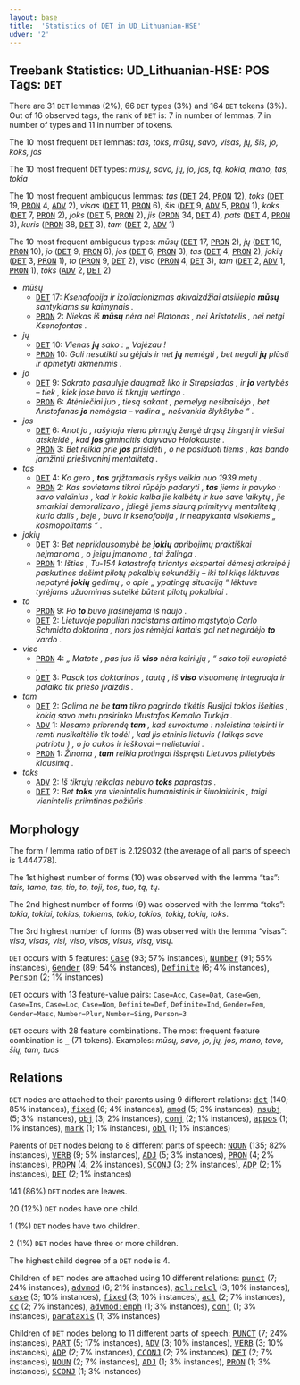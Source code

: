 ```yaml
---
layout: base
title:  'Statistics of DET in UD_Lithuanian-HSE'
udver: '2'
---
```


## Treebank Statistics: UD_Lithuanian-HSE: POS Tags: `DET`

There are 31 `DET` lemmas (2%), 66 `DET` types (3%) and 164 `DET` tokens (3%).
Out of 16 observed tags, the rank of `DET` is: 7 in number of lemmas, 7 in number of types and 11 in number of tokens.

The 10 most frequent `DET` lemmas: <em>tas, toks, mūsų, savo, visas, jų, šis, jo, koks, jos</em>

The 10 most frequent `DET` types:  <em>mūsų, savo, jų, jo, jos, tą, kokia, mano, tas, tokia</em>

The 10 most frequent ambiguous lemmas: <em>tas</em> (<tt><a href="lt_hse-pos-DET.html">DET</a></tt> 24, <tt><a href="lt_hse-pos-PRON.html">PRON</a></tt> 12), <em>toks</em> (<tt><a href="lt_hse-pos-DET.html">DET</a></tt> 19, <tt><a href="lt_hse-pos-PRON.html">PRON</a></tt> 4, <tt><a href="lt_hse-pos-ADV.html">ADV</a></tt> 2), <em>visas</em> (<tt><a href="lt_hse-pos-DET.html">DET</a></tt> 11, <tt><a href="lt_hse-pos-PRON.html">PRON</a></tt> 6), <em>šis</em> (<tt><a href="lt_hse-pos-DET.html">DET</a></tt> 9, <tt><a href="lt_hse-pos-ADV.html">ADV</a></tt> 5, <tt><a href="lt_hse-pos-PRON.html">PRON</a></tt> 1), <em>koks</em> (<tt><a href="lt_hse-pos-DET.html">DET</a></tt> 7, <tt><a href="lt_hse-pos-PRON.html">PRON</a></tt> 2), <em>joks</em> (<tt><a href="lt_hse-pos-DET.html">DET</a></tt> 5, <tt><a href="lt_hse-pos-PRON.html">PRON</a></tt> 2), <em>jis</em> (<tt><a href="lt_hse-pos-PRON.html">PRON</a></tt> 34, <tt><a href="lt_hse-pos-DET.html">DET</a></tt> 4), <em>pats</em> (<tt><a href="lt_hse-pos-DET.html">DET</a></tt> 4, <tt><a href="lt_hse-pos-PRON.html">PRON</a></tt> 3), <em>kuris</em> (<tt><a href="lt_hse-pos-PRON.html">PRON</a></tt> 38, <tt><a href="lt_hse-pos-DET.html">DET</a></tt> 3), <em>tam</em> (<tt><a href="lt_hse-pos-DET.html">DET</a></tt> 2, <tt><a href="lt_hse-pos-ADV.html">ADV</a></tt> 1)

The 10 most frequent ambiguous types:  <em>mūsų</em> (<tt><a href="lt_hse-pos-DET.html">DET</a></tt> 17, <tt><a href="lt_hse-pos-PRON.html">PRON</a></tt> 2), <em>jų</em> (<tt><a href="lt_hse-pos-DET.html">DET</a></tt> 10, <tt><a href="lt_hse-pos-PRON.html">PRON</a></tt> 10), <em>jo</em> (<tt><a href="lt_hse-pos-DET.html">DET</a></tt> 9, <tt><a href="lt_hse-pos-PRON.html">PRON</a></tt> 6), <em>jos</em> (<tt><a href="lt_hse-pos-DET.html">DET</a></tt> 6, <tt><a href="lt_hse-pos-PRON.html">PRON</a></tt> 3), <em>tas</em> (<tt><a href="lt_hse-pos-DET.html">DET</a></tt> 4, <tt><a href="lt_hse-pos-PRON.html">PRON</a></tt> 2), <em>jokių</em> (<tt><a href="lt_hse-pos-DET.html">DET</a></tt> 3, <tt><a href="lt_hse-pos-PRON.html">PRON</a></tt> 1), <em>to</em> (<tt><a href="lt_hse-pos-PRON.html">PRON</a></tt> 9, <tt><a href="lt_hse-pos-DET.html">DET</a></tt> 2), <em>viso</em> (<tt><a href="lt_hse-pos-PRON.html">PRON</a></tt> 4, <tt><a href="lt_hse-pos-DET.html">DET</a></tt> 3), <em>tam</em> (<tt><a href="lt_hse-pos-DET.html">DET</a></tt> 2, <tt><a href="lt_hse-pos-ADV.html">ADV</a></tt> 1, <tt><a href="lt_hse-pos-PRON.html">PRON</a></tt> 1), <em>toks</em> (<tt><a href="lt_hse-pos-ADV.html">ADV</a></tt> 2, <tt><a href="lt_hse-pos-DET.html">DET</a></tt> 2)


* <em>mūsų</em>
  * <tt><a href="lt_hse-pos-DET.html">DET</a></tt> 17: <em>Ksenofobija ir izoliacionizmas akivaizdžiai atsiliepia <b>mūsų</b> santykiams su kaimynais .</em>
  * <tt><a href="lt_hse-pos-PRON.html">PRON</a></tt> 2: <em>Niekas iš <b>mūsų</b> nėra nei Platonas , nei Aristotelis , nei netgi Ksenofontas .</em>
* <em>jų</em>
  * <tt><a href="lt_hse-pos-DET.html">DET</a></tt> 10: <em>Vienas <b>jų</b> sako : „ Vajėzau !</em>
  * <tt><a href="lt_hse-pos-PRON.html">PRON</a></tt> 10: <em>Gali nesutikti su gėjais ir net <b>jų</b> nemėgti , bet negali <b>jų</b> plūsti ir apmėtyti akmenimis .</em>
* <em>jo</em>
  * <tt><a href="lt_hse-pos-DET.html">DET</a></tt> 9: <em>Sokrato pasaulyje daugmaž liko ir Strepsiadas , ir <b>jo</b> vertybės – tiek , kiek jose buvo iš tikrųjų vertingo .</em>
  * <tt><a href="lt_hse-pos-PRON.html">PRON</a></tt> 6: <em>Atėniečiai juo , tiesą sakant , pernelyg nesibaisėjo , bet Aristofanas <b>jo</b> nemėgsta – vadina „ nešvankia šlykštybe “ .</em>
* <em>jos</em>
  * <tt><a href="lt_hse-pos-DET.html">DET</a></tt> 6: <em>Anot jo , rašytoja viena pirmųjų žengė drąsų žingsnį ir viešai atskleidė , kad <b>jos</b> giminaitis dalyvavo Holokauste .</em>
  * <tt><a href="lt_hse-pos-PRON.html">PRON</a></tt> 3: <em>Bet reikia prie <b>jos</b> prisidėti , o ne pasiduoti tiems , kas bando įamžinti prieštvaninį mentalitetą .</em>
* <em>tas</em>
  * <tt><a href="lt_hse-pos-DET.html">DET</a></tt> 4: <em>Ko gero , <b>tas</b> grįžtamasis ryšys veikia nuo 1939 metų .</em>
  * <tt><a href="lt_hse-pos-PRON.html">PRON</a></tt> 2: <em>Kas sovietams tikrai rūpėjo padaryti , <b>tas</b> jiems ir pavyko : savo valdinius , kad ir kokia kalba jie kalbėtų ir kuo save laikytų , jie smarkiai demoralizavo , įdiegė jiems siaurą primityvų mentalitetą , kurio dalis , beje , buvo ir ksenofobija , ir neapykanta visokiems „ kosmopolitams “ .</em>
* <em>jokių</em>
  * <tt><a href="lt_hse-pos-DET.html">DET</a></tt> 3: <em>Bet nepriklausomybė be <b>jokių</b> apribojimų praktiškai neįmanoma , o jeigu įmanoma , tai žalinga .</em>
  * <tt><a href="lt_hse-pos-PRON.html">PRON</a></tt> 1: <em>Išties , Tu-154 katastrofą tiriantys ekspertai dėmesį atkreipė į paskutines dešimt pilotų pokalbių sekundžių – iki tol kilęs lėktuvas nepatyrė <b>jokių</b> gedimų , o apie „ ypatingą situaciją “ lėktuve tyrėjams užuominas suteikė būtent pilotų pokalbiai .</em>
* <em>to</em>
  * <tt><a href="lt_hse-pos-PRON.html">PRON</a></tt> 9: <em>Po <b>to</b> buvo įrašinėjama iš naujo .</em>
  * <tt><a href="lt_hse-pos-DET.html">DET</a></tt> 2: <em>Lietuvoje populiari nacistams artimo mąstytojo Carlo Schmidto doktorina , nors jos rėmėjai kartais gal net negirdėjo <b>to</b> vardo .</em>
* <em>viso</em>
  * <tt><a href="lt_hse-pos-PRON.html">PRON</a></tt> 4: <em>„ Matote , pas jus iš <b>viso</b> nėra kairiųjų , “ sako toji europietė .</em>
  * <tt><a href="lt_hse-pos-DET.html">DET</a></tt> 3: <em>Pasak tos doktorinos , tautą , iš <b>viso</b> visuomenę integruoja ir palaiko tik priešo įvaizdis .</em>
* <em>tam</em>
  * <tt><a href="lt_hse-pos-DET.html">DET</a></tt> 2: <em>Galima ne be <b>tam</b> tikro pagrindo tikėtis Rusijai tokios išeities , kokią savo metu pasirinko Mustafos Kemalio Turkija .</em>
  * <tt><a href="lt_hse-pos-ADV.html">ADV</a></tt> 1: <em>Nesame pribrendę <b>tam</b> , kad suvoktume : neleistina teisinti ir remti nusikaltėlio tik todėl , kad jis etninis lietuvis ( laikąs save patriotu ) , o jo aukos ir ieškovai – nelietuviai .</em>
  * <tt><a href="lt_hse-pos-PRON.html">PRON</a></tt> 1: <em>Žinoma , <b>tam</b> reikia protingai išspręsti Lietuvos pilietybės klausimą .</em>
* <em>toks</em>
  * <tt><a href="lt_hse-pos-ADV.html">ADV</a></tt> 2: <em>Iš tikrųjų reikalas nebuvo <b>toks</b> paprastas .</em>
  * <tt><a href="lt_hse-pos-DET.html">DET</a></tt> 2: <em>Bet <b>toks</b> yra vienintelis humanistinis ir šiuolaikinis , taigi vienintelis priimtinas požiūris .</em>

## Morphology

The form / lemma ratio of `DET` is 2.129032 (the average of all parts of speech is 1.444778).

The 1st highest number of forms (10) was observed with the lemma “tas”: <em>tais, tame, tas, tie, to, toji, tos, tuo, tą, tų</em>.

The 2nd highest number of forms (9) was observed with the lemma “toks”: <em>tokia, tokiai, tokias, tokiems, tokio, tokios, tokią, tokių, toks</em>.

The 3rd highest number of forms (8) was observed with the lemma “visas”: <em>visa, visas, visi, viso, visos, visus, visą, visų</em>.

`DET` occurs with 5 features: <tt><a href="lt_hse-feat-Case.html">Case</a></tt> (93; 57% instances), <tt><a href="lt_hse-feat-Number.html">Number</a></tt> (91; 55% instances), <tt><a href="lt_hse-feat-Gender.html">Gender</a></tt> (89; 54% instances), <tt><a href="lt_hse-feat-Definite.html">Definite</a></tt> (6; 4% instances), <tt><a href="lt_hse-feat-Person.html">Person</a></tt> (2; 1% instances)

`DET` occurs with 13 feature-value pairs: `Case=Acc`, `Case=Dat`, `Case=Gen`, `Case=Ins`, `Case=Loc`, `Case=Nom`, `Definite=Def`, `Definite=Ind`, `Gender=Fem`, `Gender=Masc`, `Number=Plur`, `Number=Sing`, `Person=3`

`DET` occurs with 28 feature combinations.
The most frequent feature combination is `_` (71 tokens).
Examples: <em>mūsų, savo, jo, jų, jos, mano, tavo, šių, tam, tuos</em>


## Relations

`DET` nodes are attached to their parents using 9 different relations: <tt><a href="lt_hse-dep-det.html">det</a></tt> (140; 85% instances), <tt><a href="lt_hse-dep-fixed.html">fixed</a></tt> (6; 4% instances), <tt><a href="lt_hse-dep-amod.html">amod</a></tt> (5; 3% instances), <tt><a href="lt_hse-dep-nsubj.html">nsubj</a></tt> (5; 3% instances), <tt><a href="lt_hse-dep-obj.html">obj</a></tt> (3; 2% instances), <tt><a href="lt_hse-dep-conj.html">conj</a></tt> (2; 1% instances), <tt><a href="lt_hse-dep-appos.html">appos</a></tt> (1; 1% instances), <tt><a href="lt_hse-dep-mark.html">mark</a></tt> (1; 1% instances), <tt><a href="lt_hse-dep-obl.html">obl</a></tt> (1; 1% instances)

Parents of `DET` nodes belong to 8 different parts of speech: <tt><a href="lt_hse-pos-NOUN.html">NOUN</a></tt> (135; 82% instances), <tt><a href="lt_hse-pos-VERB.html">VERB</a></tt> (9; 5% instances), <tt><a href="lt_hse-pos-ADJ.html">ADJ</a></tt> (5; 3% instances), <tt><a href="lt_hse-pos-PRON.html">PRON</a></tt> (4; 2% instances), <tt><a href="lt_hse-pos-PROPN.html">PROPN</a></tt> (4; 2% instances), <tt><a href="lt_hse-pos-SCONJ.html">SCONJ</a></tt> (3; 2% instances), <tt><a href="lt_hse-pos-ADP.html">ADP</a></tt> (2; 1% instances), <tt><a href="lt_hse-pos-DET.html">DET</a></tt> (2; 1% instances)

141 (86%) `DET` nodes are leaves.

20 (12%) `DET` nodes have one child.

1 (1%) `DET` nodes have two children.

2 (1%) `DET` nodes have three or more children.

The highest child degree of a `DET` node is 4.

Children of `DET` nodes are attached using 10 different relations: <tt><a href="lt_hse-dep-punct.html">punct</a></tt> (7; 24% instances), <tt><a href="lt_hse-dep-advmod.html">advmod</a></tt> (6; 21% instances), <tt><a href="lt_hse-dep-acl-relcl.html">acl:relcl</a></tt> (3; 10% instances), <tt><a href="lt_hse-dep-case.html">case</a></tt> (3; 10% instances), <tt><a href="lt_hse-dep-fixed.html">fixed</a></tt> (3; 10% instances), <tt><a href="lt_hse-dep-acl.html">acl</a></tt> (2; 7% instances), <tt><a href="lt_hse-dep-cc.html">cc</a></tt> (2; 7% instances), <tt><a href="lt_hse-dep-advmod-emph.html">advmod:emph</a></tt> (1; 3% instances), <tt><a href="lt_hse-dep-conj.html">conj</a></tt> (1; 3% instances), <tt><a href="lt_hse-dep-parataxis.html">parataxis</a></tt> (1; 3% instances)

Children of `DET` nodes belong to 11 different parts of speech: <tt><a href="lt_hse-pos-PUNCT.html">PUNCT</a></tt> (7; 24% instances), <tt><a href="lt_hse-pos-PART.html">PART</a></tt> (5; 17% instances), <tt><a href="lt_hse-pos-ADV.html">ADV</a></tt> (3; 10% instances), <tt><a href="lt_hse-pos-VERB.html">VERB</a></tt> (3; 10% instances), <tt><a href="lt_hse-pos-ADP.html">ADP</a></tt> (2; 7% instances), <tt><a href="lt_hse-pos-CCONJ.html">CCONJ</a></tt> (2; 7% instances), <tt><a href="lt_hse-pos-DET.html">DET</a></tt> (2; 7% instances), <tt><a href="lt_hse-pos-NOUN.html">NOUN</a></tt> (2; 7% instances), <tt><a href="lt_hse-pos-ADJ.html">ADJ</a></tt> (1; 3% instances), <tt><a href="lt_hse-pos-PRON.html">PRON</a></tt> (1; 3% instances), <tt><a href="lt_hse-pos-SCONJ.html">SCONJ</a></tt> (1; 3% instances)

